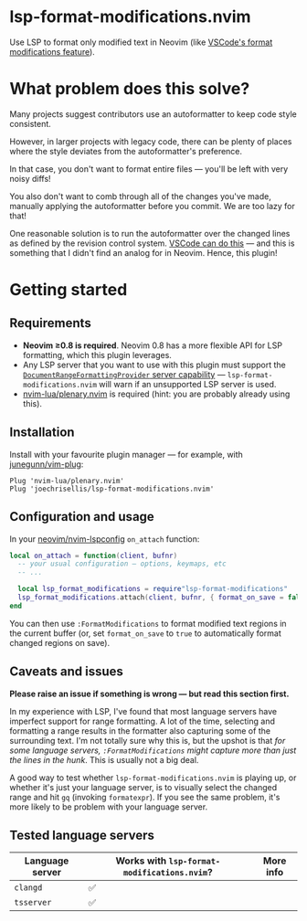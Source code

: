 # lsp-format-modifications.nvim

Use LSP to format only modified text in Neovim (like [VSCode's format
modifications feature][vscode-format-modifications-issue]).

# What problem does this solve?

Many projects suggest contributors use an autoformatter to keep code style
consistent.

However, in larger projects with legacy code, there can be plenty of places
where the style deviates from the autoformatter's preference.

In that case, you don't want to format entire files — you'll be left with very
noisy diffs!

You also don't want to comb through all of the changes you've made, manually
applying the autoformatter before you commit. We are too lazy for that!

One reasonable solution is to run the autoformatter over the changed lines as
defined by the revision control system. [VSCode can do
this][vscode-format-modifications-issue] — and this is something that I didn't
find an analog for in Neovim. Hence, this plugin!

# Getting started

## Requirements

- **Neovim ≥0.8 is required**. Neovim 0.8 has a more flexible API for LSP
  formatting, which this plugin leverages.
- Any LSP server that you want to use with this plugin must support the
  [`DocumentRangeFormattingProvider` server
  capability][document-range-formatting-provider-capability] —
  `lsp-format-modifications.nvim` will warn if an unsupported LSP server is
  used.
- [nvim-lua/plenary.nvim][plenary.nvim] is required (hint: you are probably
  already using this).

## Installation

Install with your favourite plugin manager — for example, with [junegunn/vim-plug][vim-plug]:

```vimscript
Plug 'nvim-lua/plenary.nvim'
Plug 'joechrisellis/lsp-format-modifications.nvim'
```

## Configuration and usage

In your [neovim/nvim-lspconfig][nvim-lspconfig] `on_attach` function:

```lua
local on_attach = function(client, bufnr)
  -- your usual configuration — options, keymaps, etc
  -- ...

  local lsp_format_modifications = require"lsp-format-modifications"
  lsp_format_modifications.attach(client, bufnr, { format_on_save = false })
end
```

You can then use `:FormatModifications` to format modified text regions in the
current buffer (or, set `format_on_save` to `true` to automatically format
changed regions on save).

[nvim-lspconfig]: https://github.com/neovim/nvim-lspconfig
[plenary.nvim]: https://github.com/nvim-lua/plenary.nvim
[vim-plug]: https://github.com/junegunn/vim-plug
[vscode-format-modifications-issue]: https://github.com/Microsoft/vscode/issues/44075
[document-range-formatting-provider-capability]: https://learn.microsoft.com/en-us/dotnet/api/microsoft.visualstudio.languageserver.protocol.servercapabilities.documentrangeformattingprovider?view=visualstudiosdk-2022

## Caveats and issues

**Please raise an issue if something is wrong — but read this section first.**

In my experience with LSP, I've found that most language servers have imperfect
support for range formatting. A lot of the time, selecting and formatting a
range results in the formatter also capturing some of the surrounding text. I'm
not totally sure why this is, but the upshot is that _for some language
servers, `:FormatModifications` might capture more than just the lines in the
hunk_. This is usually not a big deal.

A good way to test whether `lsp-format-modifications.nvim` is playing up, or
whether it's just your language server, is to visually select the changed range
and hit `gq` (invoking `formatexpr`). If you see the same problem, it's more
likely to be problem with your language server.

## Tested language servers

| Language server | Works with `lsp-format-modifications.nvim`? | More info |
| --------------- | ------------------------------------------- | --------- |
| `clangd`        | ✅                                          |           |
| `tsserver`      | ✅                                          |           |
